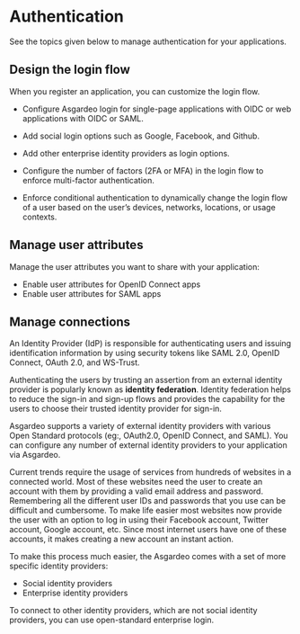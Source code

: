 # Authentication

See the topics given below to manage authentication for your applications.

## Design the login flow

When you register an application, you can customize the login flow.

- Configure Asgardeo login for <a :href="$withBase('/guides/authentication/add-login-to-single-page-app/')">single-page applications with OIDC</a> or <a :href="$withBase('/guides/authentication/add-login-to-web-app/')">web applications</a> with OIDC or SAML.

- Add <a :href="$withBase('/guides/authentication/social-login/')">social login</a> options such as <a :href="$withBase('/guides/authentication/social-login/add-google-login/')">Google</a>, <a :href="$withBase('/guides/authentication/social-login/add-facebook-login/')">Facebook</a>, and <a :href="$withBase('/guides/authentication/social-login/add-github-login/')">Github</a>.

- Add other <a :href="$withBase('/guides/authentication/enterprise-login/')">enterprise identity providers</a> as login options.

- Configure the number of factors (2FA or MFA) in the login flow to enforce <a :href="$withBase('/guides/authentication/mfa/')">multi-factor authentication</a>.

- Enforce <a :href="$withBase('/guides/authentication/conditional-auth/')">conditional authentication</a> to dynamically change the login flow of a user based on the user’s devices, networks, locations, or usage contexts.

## Manage user attributes

Manage the user attributes you want to share with your application:

- <a :href="$withBase('/guides/authentication/user-attributes/enable-attributes-for-oidc-app/')">Enable user attributes for OpenID Connect apps</a>
- <a :href="$withBase('/guides/authentication/user-attributes/enable-attributes-for-saml-app/')">Enable user attributes for SAML apps</a>

## Manage connections

An Identity Provider (IdP) is responsible for authenticating users and issuing identification information by using security tokens like SAML 2.0, OpenID Connect, OAuth 2.0, and WS-Trust.

Authenticating the users by trusting an assertion from an external identity provider is popularly known as **identity federation**. Identity federation helps to reduce the sign-in and sign-up flows and provides the capability for the users to choose their trusted identity provider for sign-in.

Asgardeo supports a variety of external identity providers with various Open Standard protocols (eg:, OAuth2.0, OpenID Connect, and SAML). You can configure any number of external identity providers to your application via Asgardeo.

Current trends require the usage of services from hundreds of websites in a connected world. Most of these websites need the user to create an account with them by providing a valid email address and password. Remembering all the different user IDs and passwords that you use can be difficult and cumbersome. To make life easier most websites now provide the user with an option to log in using their Facebook account, Twitter account, Google account, etc. Since most internet users have one of these accounts, it makes creating a new account an instant action.

To make this process much easier, the Asgardeo comes with a set of more specific identity providers:

- <a :href="$withBase('/guides/authentication/social-login/')">Social identity providers</a>
- <a :href="$withBase('/guides/authentication/enterprise-login/')">Enterprise identity providers</a>

To connect to other identity providers, which are not social identity providers, you can use open-standard enterprise login.